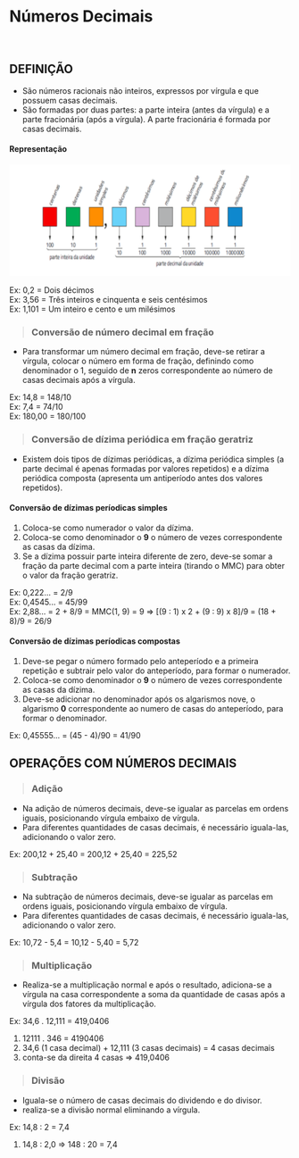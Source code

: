 # Números Decimais

<br>

## DEFINIÇÃO
* São números racionais não inteiros, expressos por vírgula e que possuem casas decimais.
* São formadas por duas partes: a parte inteira (antes da vírgula) e a parte fracionária (após a vírgula). A parte fracionária é formada por casas decimais.

#### Representação

<div style="display:inline_block">
   <img height="200" width="700" src="../../img/numero-decimal.png">
</di>

<br>

Ex: 0,2 = Dois décimos    
Ex: 3,56 = Três inteiros e cinquenta e seis centésimos    
Ex: 1,101 = Um inteiro e cento e um milésimos  

> ### Conversão de número decimal em fração
* Para transformar um número decimal em fração, deve-se retirar a vírgula, colocar o número em forma de fração, definindo como denominador o 1, seguido de **n** zeros correspondente ao número de casas decimais após a vírgula.

Ex: 14,8 = 148/10  
Ex: 7,4 = 74/10     
Ex: 180,00 = 180/100    

> ### Conversão de dízima periódica em fração geratriz
* Existem dois tipos de dízimas periódicas, a dízima periódica simples (a parte decimal é apenas formadas por valores repetidos) e a dízima periódica composta (apresenta um antiperíodo antes dos valores repetidos).

#### Conversão de dízimas períodicas simples
1. Coloca-se como numerador o valor da dízima.
2. Coloca-se como denominador o **9** o número de vezes correspondente as casas da dízima.
3. Se a dízima possuir parte inteira diferente de zero, deve-se somar a fração da parte decimal com a parte inteira (tirando o MMC) para obter o valor da fração geratriz.

Ex: 0,222... = 2/9    
Ex: 0,4545... = 45/99  
Ex: 2,88... = 2 + 8/9 = MMC(1, 9) = 9 => [(9 : 1) x 2 + (9 : 9) x 8]/9 = (18 + 8)/9 = 26/9  

#### Conversão de dízimas períodicas compostas
1. Deve-se pegar o número formado pelo anteperíodo e a primeira repetição e subtrair pelo valor do anteperíodo, para formar o numerador.
2. Coloca-se como denominador o **9** o número de vezes correspondente as casas da dízima.
3. Deve-se adicionar no denominador após os algarismos nove, o algarismo **0** correspondente ao numero de casas do anteperíodo, para formar o denominador.

Ex: 0,45555... = (45 - 4)/90 = 41/90

## OPERAÇÕES COM NÚMEROS DECIMAIS

> ### Adição
* Na adição de números decimais, deve-se igualar as parcelas em ordens iguais, posicionando vírgula embaixo de vírgula.
* Para diferentes quantidades de casas decimais, é necessário iguala-las, adicionando o valor zero.

Ex: 200,12 + 25,40 =  200,12 + 25,40 = 225,52

> ### Subtração
* Na subtração de números decimais, deve-se igualar as parcelas em ordens iguais, posicionando vírgula embaixo de vírgula.
* Para diferentes quantidades de casas decimais, é necessário iguala-las, adicionando o valor zero.

Ex: 10,72 - 5,4 =  10,12 - 5,40 = 5,72

> ### Multiplicação
* Realiza-se a multiplicação normal e após o resultado, adiciona-se a vírgula na casa correspondente a soma da quantidade de casas após a vírgula dos fatores da multiplicação.

Ex: 34,6 . 12,111 = 419,0406  
1. 12111 . 346 = 4190406     
2. 34,6 (1 casa decimal) + 12,111 (3 casas decimais) = 4 casas decimais  
3. conta-se da direita 4 casas => 419,0406

> ### Divisão
* Iguala-se o número de casas decimais do dividendo e do divisor.
* realiza-se a divisão normal eliminando a vírgula.

Ex: 14,8 : 2 = 7,4  
1. 14,8 : 2,0 => 148 : 20 = 7,4
